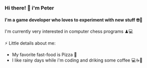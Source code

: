 ### Hi there! 👋 i'm Peter
#### I'm a game developer who loves to experiment with new stuff 🤓👾 

 I'm currently very interested in computer chess programs ♟💻

⚡ Little details about me:
- My favorite fast-food is Pizza 🍕
- I like rainy days while i'm coding and driking some coffee 💻☕💙




<!--
**pedro15/pedro15** is a ✨ _special_ ✨ repository because its `README.md` (this file) appears on your GitHub profile.

Here are some ideas to get you started:

- 🔭 I’m currently working on ...
- 🌱 I’m currently learning ...
- 👯 I’m looking to collaborate on ...
- 🤔 I’m looking for help with ...
- 💬 Ask me about ...
- 📫 How to reach me: ...
- 😄 Pronouns: ...
- ⚡ Fun fact: ...
-->
